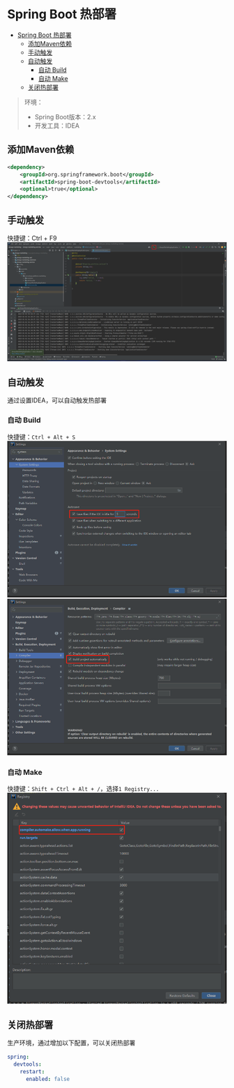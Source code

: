 # Spring Boot 热部署

- [Spring Boot 热部署](#spring-boot-热部署)
  - [添加Maven依赖](#添加maven依赖)
  - [手动触发](#手动触发)
  - [自动触发](#自动触发)
    - [自动 Build](#自动-build)
    - [自动 Make](#自动-make)
  - [关闭热部署](#关闭热部署)

> 环境：
>
> - Spring Boot版本：2.x
> - 开发工具：IDEA

## 添加Maven依赖

```xml
<dependency>
    <groupId>org.springframework.boot</groupId>
    <artifactId>spring-boot-devtools</artifactId>
    <optional>true</optional>
</dependency>
```

## 手动触发

快捷键：Ctrl + F9
![手动构建](../images/idea-manually-buid.png)

## 自动触发

通过设置IDEA，可以自动触发热部署

### 自动 Build

快捷键：`Ctrl + Alt + S`
![自动保存](../images/idea-auto-save.png)
![自动构建](../images/idea-auto-build.png)

### 自动 Make

快捷键：`Shift + Ctrl + Alt + /`，选择`1 Registry...`
![Auto Make](../images/idea-auto-make.png)

## 关闭热部署

生产环境，通过增加以下配置，可以关闭热部署

```yml
spring:
  devtools:
    restart:
      enabled: false
```

